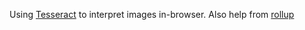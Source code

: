 Using [Tesseract] to interpret images in-browser. Also help from [rollup]

[Tesseract]: https://github.com/naptha/tesseract.js
[rollup]: https://rollupjs.org/guide/en/
